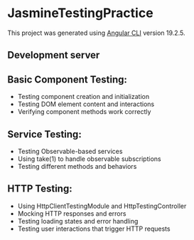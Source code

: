 # JasmineTestingPractice

This project was generated using [Angular CLI](https://github.com/angular/angular-cli) version 19.2.5.

## Development server

## Basic Component Testing:

- Testing component creation and initialization
- Testing DOM element content and interactions
- Verifying component methods work correctly


## Service Testing:

- Testing Observable-based services
- Using take(1) to handle observable subscriptions
- Testing different methods and behaviors


## HTTP Testing:

- Using HttpClientTestingModule and HttpTestingController
- Mocking HTTP responses and errors
- Testing loading states and error handling
- Testing user interactions that trigger HTTP requests